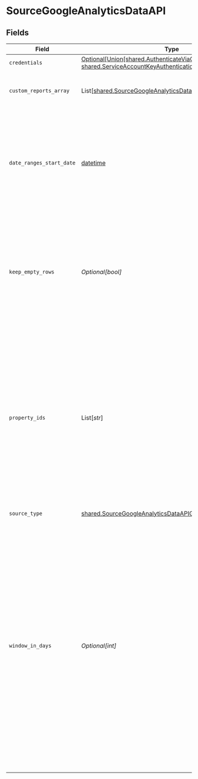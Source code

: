 # SourceGoogleAnalyticsDataAPI


## Fields

| Field                                                                                                                                                                                                                                                                                                                                                                                                                                                                                                                       | Type                                                                                                                                                                                                                                                                                                                                                                                                                                                                                                                        | Required                                                                                                                                                                                                                                                                                                                                                                                                                                                                                                                    | Description                                                                                                                                                                                                                                                                                                                                                                                                                                                                                                                 | Example                                                                                                                                                                                                                                                                                                                                                                                                                                                                                                                     |
| --------------------------------------------------------------------------------------------------------------------------------------------------------------------------------------------------------------------------------------------------------------------------------------------------------------------------------------------------------------------------------------------------------------------------------------------------------------------------------------------------------------------------- | --------------------------------------------------------------------------------------------------------------------------------------------------------------------------------------------------------------------------------------------------------------------------------------------------------------------------------------------------------------------------------------------------------------------------------------------------------------------------------------------------------------------------- | --------------------------------------------------------------------------------------------------------------------------------------------------------------------------------------------------------------------------------------------------------------------------------------------------------------------------------------------------------------------------------------------------------------------------------------------------------------------------------------------------------------------------- | --------------------------------------------------------------------------------------------------------------------------------------------------------------------------------------------------------------------------------------------------------------------------------------------------------------------------------------------------------------------------------------------------------------------------------------------------------------------------------------------------------------------------- | --------------------------------------------------------------------------------------------------------------------------------------------------------------------------------------------------------------------------------------------------------------------------------------------------------------------------------------------------------------------------------------------------------------------------------------------------------------------------------------------------------------------------- |
| `credentials`                                                                                                                                                                                                                                                                                                                                                                                                                                                                                                               | [Optional[Union[shared.AuthenticateViaGoogleOauth, shared.ServiceAccountKeyAuthentication]]](../../models/shared/sourcegoogleanalyticsdataapicredentials.md)                                                                                                                                                                                                                                                                                                                                                                | :heavy_minus_sign:                                                                                                                                                                                                                                                                                                                                                                                                                                                                                                          | Credentials for the service                                                                                                                                                                                                                                                                                                                                                                                                                                                                                                 |                                                                                                                                                                                                                                                                                                                                                                                                                                                                                                                             |
| `custom_reports_array`                                                                                                                                                                                                                                                                                                                                                                                                                                                                                                      | List[[shared.SourceGoogleAnalyticsDataAPICustomReportConfig](../../models/shared/sourcegoogleanalyticsdataapicustomreportconfig.md)]                                                                                                                                                                                                                                                                                                                                                                                        | :heavy_minus_sign:                                                                                                                                                                                                                                                                                                                                                                                                                                                                                                          | You can add your Custom Analytics report by creating one.                                                                                                                                                                                                                                                                                                                                                                                                                                                                   |                                                                                                                                                                                                                                                                                                                                                                                                                                                                                                                             |
| `date_ranges_start_date`                                                                                                                                                                                                                                                                                                                                                                                                                                                                                                    | [datetime](https://docs.python.org/3/library/datetime.html#datetime-objects)                                                                                                                                                                                                                                                                                                                                                                                                                                                | :heavy_minus_sign:                                                                                                                                                                                                                                                                                                                                                                                                                                                                                                          | The start date from which to replicate report data in the format YYYY-MM-DD. Data generated before this date will not be included in the report. Not applied to custom Cohort reports.                                                                                                                                                                                                                                                                                                                                      | 2021-01-01                                                                                                                                                                                                                                                                                                                                                                                                                                                                                                                  |
| `keep_empty_rows`                                                                                                                                                                                                                                                                                                                                                                                                                                                                                                           | *Optional[bool]*                                                                                                                                                                                                                                                                                                                                                                                                                                                                                                            | :heavy_minus_sign:                                                                                                                                                                                                                                                                                                                                                                                                                                                                                                          | If false, each row with all metrics equal to 0 will not be returned. If true, these rows will be returned if they are not separately removed by a filter. More information is available in <a href="https://developers.google.com/analytics/devguides/reporting/data/v1/rest/v1beta/properties/runReport#request-body">the documentation</a>.                                                                                                                                                                               |                                                                                                                                                                                                                                                                                                                                                                                                                                                                                                                             |
| `property_ids`                                                                                                                                                                                                                                                                                                                                                                                                                                                                                                              | List[*str*]                                                                                                                                                                                                                                                                                                                                                                                                                                                                                                                 | :heavy_check_mark:                                                                                                                                                                                                                                                                                                                                                                                                                                                                                                          | A list of your Property IDs. The Property ID is a unique number assigned to each property in Google Analytics, found in your GA4 property URL. This ID allows the connector to track the specific events associated with your property. Refer to the <a href='https://developers.google.com/analytics/devguides/reporting/data/v1/property-id#what_is_my_property_id'>Google Analytics documentation</a> to locate your property ID.                                                                                        | ["1738294","5729978930"]                                                                                                                                                                                                                                                                                                                                                                                                                                                                                                    |
| `source_type`                                                                                                                                                                                                                                                                                                                                                                                                                                                                                                               | [shared.SourceGoogleAnalyticsDataAPIGoogleAnalyticsDataAPI](../../models/shared/sourcegoogleanalyticsdataapigoogleanalyticsdataapi.md)                                                                                                                                                                                                                                                                                                                                                                                      | :heavy_check_mark:                                                                                                                                                                                                                                                                                                                                                                                                                                                                                                          | N/A                                                                                                                                                                                                                                                                                                                                                                                                                                                                                                                         |                                                                                                                                                                                                                                                                                                                                                                                                                                                                                                                             |
| `window_in_days`                                                                                                                                                                                                                                                                                                                                                                                                                                                                                                            | *Optional[int]*                                                                                                                                                                                                                                                                                                                                                                                                                                                                                                             | :heavy_minus_sign:                                                                                                                                                                                                                                                                                                                                                                                                                                                                                                          | The interval in days for each data request made to the Google Analytics API. A larger value speeds up data sync, but increases the chance of data sampling, which may result in inaccuracies. We recommend a value of 1 to minimize sampling, unless speed is an absolute priority over accuracy. Acceptable values range from 1 to 364. Does not apply to custom Cohort reports. More information is available in <a href="https://docs.airbyte.com/integrations/sources/google-analytics-data-api">the documentation</a>. | 30                                                                                                                                                                                                                                                                                                                                                                                                                                                                                                                          |